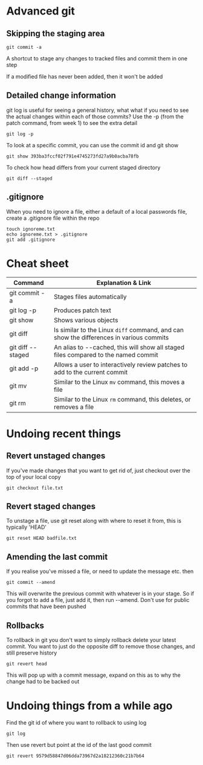 # Advanced git

## Skipping the staging area

    git commit -a

A shortcut to stage any changes to tracked files and commit them in one step

If a modified file has never been added, then it won't be added

## Detailed change information

git log is useful for seeing a general history, what what if you need to see the actual changes within each of those commits? Use the -p (from the patch command, from week 1) to see the extra detail

    git log -p

To look at a specific commit, you can use the commit id and git show

    git show 393ba3fccf02f791e4745273fd27a9b0acba78fb

To check how head differs from your current staged directory

    git diff --staged

## .gitignore

When you need to ignore a file, either a default of a local passwords file, create a .gitignore file within the repo

    touch ignoreme.txt
    echo ignoreme.txt > .gitignore
    git add .gitignore

# Cheat sheet

| Command |	Explanation & Link|
| ---     | ---     |
| git commit -a	    |Stages files automatically|
| git log -p	    |Produces patch text|
| git show	        |Shows various objects|
| git diff    	    |Is similar to the Linux `diff` command, and can show the differences in various commits|
| git diff --staged	|An alias to --cached, this will show all staged files compared to the named commit|
| git add -p	    |Allows a user to interactively review patches to add to the current commit|
| git mv	        |Similar to the Linux `mv` command, this moves a file|
| git rm	        |Similar to the Linux `rm` command, this deletes, or removes a file|

# Undoing recent things

## Revert unstaged changes

If you've made changes that you want to get rid of, just checkout over the top of your local copy

    git checkout file.txt

## Revert staged changes

To unstage a file, use git reset along with where to reset it from, this is typically 'HEAD'

    git reset HEAD badfile.txt

## Amending the last commit

If you realise you've missed a file, or need to update the message etc. then

    git commit --amend

This will overwrite the previous commit with whatever is in your stage. So if you forgot to add a file, just add it, then run --amend.
Don't use for public commits that have been pushed

## Rollbacks

To rollback in git you don't want to simply rollback delete your latest commit. You want to just do the opposite
diff to remove those changes, and still preserve history

    git revert head

This will pop up with a commit message, expand on this as to why the change had to be backed out

# Undoing things from a while ago

Find the git id of where you want to rollback to using log

    git log 

Then use revert but point at the id of the last good commit

    git revert 9579d58847d06dda73967d2a18212360c21b7b64

